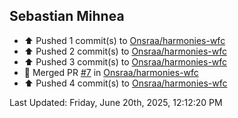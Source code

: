 <h2>Sebastian Mihnea</h2>

<!--RECENT_ACTIVITY:start-->
- ⬆️ Pushed 1 commit(s) to [Onsraa/harmonies-wfc](https://github.com/Onsraa/harmonies-wfc)<br>
- ⬆️ Pushed 2 commit(s) to [Onsraa/harmonies-wfc](https://github.com/Onsraa/harmonies-wfc)<br>
- ⬆️ Pushed 3 commit(s) to [Onsraa/harmonies-wfc](https://github.com/Onsraa/harmonies-wfc)<br>
- 🎉 Merged PR [#7](https://github.com/Onsraa/harmonies-wfc/pull/7) in [Onsraa/harmonies-wfc](https://github.com/Onsraa/harmonies-wfc)<br>
- ⬆️ Pushed 4 commit(s) to [Onsraa/harmonies-wfc](https://github.com/Onsraa/harmonies-wfc)<br>
<!--RECENT_ACTIVITY:end-->
<!--RECENT_ACTIVITY:last_update-->
Last Updated: Friday, June 20th, 2025, 12:12:20 PM
<!--RECENT_ACTIVITY:last_update_end-->

<!---LOL-STATS-START-HERE--->
<!---LOL-STATS-END-HERE--->
